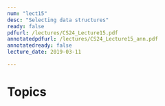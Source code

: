 ```yaml
---
num: "lect15"
desc: "Selecting data structures"
ready: false
pdfurl: /lectures/CS24_Lecture15.pdf
annotatedpdfurl: /lectures/CS24_Lecture15_ann.pdf
annotatedready: false
lecture_date: 2019-03-11

---
```

# Topics

